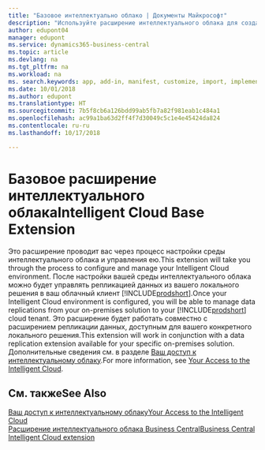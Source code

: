 ```yaml
---
title: "Базовое интеллектуально облако | Документы Майкрософт"
description: "Используйте расширение интеллектуального облака для создания облачной копии данных, чтобы быть подключенным к интеллектуальному облаку."
author: edupont04
manager: edupont
ms.service: dynamics365-business-central
ms.topic: article
ms.devlang: na
ms.tgt_pltfrm: na
ms.workload: na
ms. search.keywords: app, add-in, manifest, customize, import, implement
ms.date: 10/01/2018
ms.author: edupont
ms.translationtype: HT
ms.sourcegitcommit: 7b5f8cb6a126bdd99ab5fb7a82f981eab1c484a1
ms.openlocfilehash: ac99a1ba63d2ff4f7d30049c5c1e4e45424da824
ms.contentlocale: ru-ru
ms.lasthandoff: 10/17/2018

---
```


# <a name="intelligent-cloud-base-extension"></a><span data-ttu-id="edcb8-103">Базовое расширение интеллектуального облака</span><span class="sxs-lookup"><span data-stu-id="edcb8-103">Intelligent Cloud Base Extension</span></span>

<span data-ttu-id="edcb8-104">Это расширение проводит вас через процесс настройки среды интеллектуального облака и управления ею.</span><span class="sxs-lookup"><span data-stu-id="edcb8-104">This extension will take you through the process to configure and manage your Intelligent Cloud environment.</span></span> <span data-ttu-id="edcb8-105">После настройки вашей среды интеллектуального облака можно будет управлять репликацией данных из вашего локального решения в ваш облачный клиент [!INCLUDE[prodshort](includes/prodshort.md)].</span><span class="sxs-lookup"><span data-stu-id="edcb8-105">Once your Intelligent Cloud environment is configured, you will be able to manage data replications from your on-premises solution to your [!INCLUDE[prodshort](includes/prodshort.md)] cloud tenant.</span></span> <span data-ttu-id="edcb8-106">Это расширение будет работать совместно с расширением репликации данных, доступным для вашего конкретного локального решения.</span><span class="sxs-lookup"><span data-stu-id="edcb8-106">This extension will work in conjunction with a data replication extension available for your specific on-premises solution.</span></span> <span data-ttu-id="edcb8-107">Дополнительные сведения см. в разделе [Ваш доступ к интеллектуальному облаку](about-intelligent-cloud.md).</span><span class="sxs-lookup"><span data-stu-id="edcb8-107">For more information, see [Your Access to the Intelligent Cloud](about-intelligent-cloud.md).</span></span>  

## <a name="see-also"></a><span data-ttu-id="edcb8-108">См. также</span><span class="sxs-lookup"><span data-stu-id="edcb8-108">See Also</span></span>

[<span data-ttu-id="edcb8-109">Ваш доступ к интеллектуальному облаку</span><span class="sxs-lookup"><span data-stu-id="edcb8-109">Your Access to the Intelligent Cloud</span></span>](about-intelligent-cloud.md)  
[<span data-ttu-id="edcb8-110">Расширение интеллектуального облака Business Central</span><span class="sxs-lookup"><span data-stu-id="edcb8-110">Business Central Intelligent Cloud extension</span></span>](ui-extensions-data-replication.md)  

